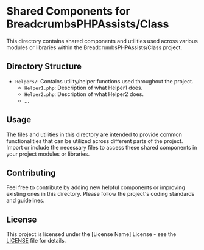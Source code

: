 # Shared Components for BreadcrumbsPHPAssists/Class

This directory contains shared components and utilities used across various modules or libraries within the BreadcrumbsPHPAssists/Class project.

## Directory Structure

- `Helpers/`: Contains utility/helper functions used throughout the project.
    - `Helper1.php`: Description of what Helper1 does.
    - `Helper2.php`: Description of what Helper2 does.
    - ...

## Usage

The files and utilities in this directory are intended to provide common functionalities that can be utilized across different parts of the project. Import or include the necessary files to access these shared components in your project modules or libraries.

## Contributing

Feel free to contribute by adding new helpful components or improving existing ones in this directory. Please follow the project's coding standards and guidelines.

## License

This project is licensed under the [License Name] License - see the [LICENSE](link-to-license-file) file for details.
